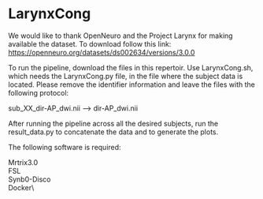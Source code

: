 # LarynxCong


We would like to thank OpenNeuro and the Project Larynx for making available the dataset. To download follow this link: https://openneuro.org/datasets/ds002634/versions/3.0.0

To run the pipeline, download the files in this repertoir. Use LarynxCong.sh, which needs the LarynxCong.py file, in the file where the subject data is located. Please remove the identifier information and leave the files with the following protocol:

sub_XX_dir-AP_dwi.nii --> dir-AP_dwi.nii

After running the pipeline across all the desired subjects, run the result_data.py to concatenate the data and to generate the plots.


The following software is required:

Mrtrix3.0 \
FSL \
Synb0-Disco \
Docker\
